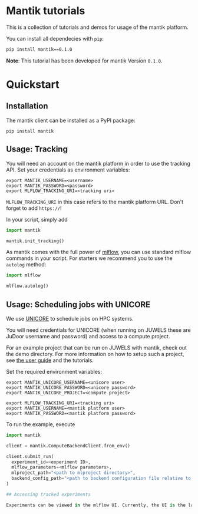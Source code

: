# Mantik tutorials

This is a collection of tutorials and demos for usage of the mantik platform.

You can install all dependecies with `pip`:


```bash
pip install mantik==0.1.0
```

**Note**: This tutorial has been developed for mantik Version `0.1.0`.

# Quickstart

## Installation

The mantik client can be installed as a PyPI package:

```commandline
pip install mantik
```

## Usage: Tracking

You will need an account on the mantik platform in order to use the tracking 
API. Set your credentials as environment variables:

```commandline
export MANTIK_USERNAME=<username>
export MANTIK_PASSWORD=<password>
export MLFLOW_TRACKING_URI=<tracking uri>
```

`MLFLOW_TRACKING_URI` in this case refers to the mantik platform URL. 
Don't forget to add `https://`!

In your script, simply add

```python
import mantik

mantik.init_tracking()
```

As mantik comes with the full power of [mlflow](https://www.mlflow.org/), you 
can use standard mlflow commands in your script.
For starters we recommend you to use the `autolog` method:

```python
import mlflow

mlflow.autolog()
```

## Usage: Scheduling jobs with UNICORE

We use [UNICORE](https://www.unicore.eu/) to schedule jobs on HPC systems.

You will need credentials for UNICORE (when running on JUWELS these are JuDoor username and password) and access to a compute project.

For an example project that can be run on JUWELS with mantik, check out the demo directory.
For more information on how to setup such a project, see [the user guide](tutorials/user_guide.md) and the tutorials.

Set the required environment variables:

```commandline
export MANTIK_UNICORE_USERNAME=<unicore user>
export MANTIK_UNICORE_PASSWORD=<unicore password>
export MANTIK_UNICORE_PROJECT=<compute project>

export MLFLOW_TRACKING_URI=<tracking uri>
export MANTIK_USERNAME=<mantik platform user>
export MANTIK_PASSWORD=<mantik platform password>
```

To run the example, execute

```python
import mantik

client = mantik.ComputeBackendClient.from_env()

client.submit_run(
  experiment_id=<experiment ID>,
  mlflow_parameters=<mlflow parameters>,
  mlproject_path="<path to mlproject directory>",
  backend_config_path="<path to backend configuration file relative to mlproject path>",
)

## Accessing tracked experiments

Experiments can be viewed in the mlflow UI. Currently, the UI is the landing page of the mantik platform.


